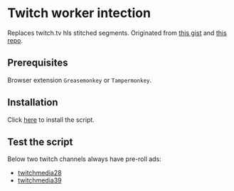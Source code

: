 # Twitch worker intection
Replaces twitch.tv hls stitched segments. Originated from [this gist](https://gist.github.com/pixeltris/77c676ef65b0b76e7aa56d8a0e0b3897) and [this repo](https://github.com/pixeltris/TwitchAdSolutions).

## Prerequisites
Browser extension `Greasemonkey` or `Tampermonkey`.

## Installation
Click [here](https://github.com/adeFuLoDgu/Twitch-worker-intection/raw/main/Twitch_worker_intection.user.js) to install the script.

## Test the script
Below two twitch channels always have pre-roll ads:
- [twitchmedia28](https://www.twitch.tv/twitchmedia28)
- [twitchmedia39](https://www.twitch.tv/twitchmedia39)
